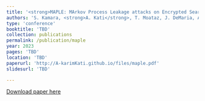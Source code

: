 ```yaml
---
title: '<strong>MAPLE: MArkov Process Leakage attacks on Encrypted Search</strong>'
authors: 'S. Kamara, <strong>A. Kati</strong>, T. Moataz, J. DeMaria, A. Park and A. Treiber'
type: 'conference'
booktitle: 'TBD'
collection: publications
permalink: /publication/maple
year: 2023
pages: 'TBD'
location: 'TBD'
paperurl: 'http://A-karimKati.github.io/files/maple.pdf'
slidesurl: 'TBD'

---
```


[Download paper here](http://A-karimKati.github.io/files/maple.pdf)
